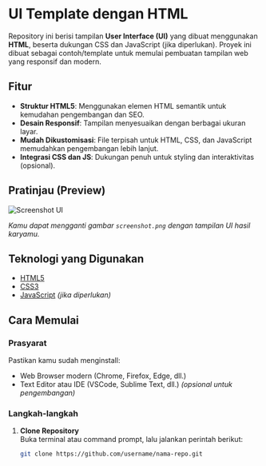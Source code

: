 # UI Template dengan HTML

Repository ini berisi tampilan **User Interface (UI)** yang dibuat menggunakan **HTML**, beserta dukungan CSS dan JavaScript (jika diperlukan). Proyek ini dibuat sebagai contoh/template untuk memulai pembuatan tampilan web yang responsif dan modern.

## Fitur

- **Struktur HTML5**: Menggunakan elemen HTML semantik untuk kemudahan pengembangan dan SEO.
- **Desain Responsif**: Tampilan menyesuaikan dengan berbagai ukuran layar.
- **Mudah Dikustomisasi**: File terpisah untuk HTML, CSS, dan JavaScript memudahkan pengembangan lebih lanjut.
- **Integrasi CSS dan JS**: Dukungan penuh untuk styling dan interaktivitas (opsional).

## Pratinjau (Preview)

![Screenshot UI](assets/images/thumbnails/01)

*Kamu dapat mengganti gambar `screenshot.png` dengan tampilan UI hasil karyamu.*

## Teknologi yang Digunakan

- [HTML5](https://developer.mozilla.org/en-US/docs/Web/HTML)
- [CSS3](https://developer.mozilla.org/en-US/docs/Web/CSS)
- [JavaScript](https://developer.mozilla.org/en-US/docs/Web/JavaScript) *(jika diperlukan)*

## Cara Memulai

### Prasyarat

Pastikan kamu sudah menginstall:
- Web Browser modern (Chrome, Firefox, Edge, dll.)
- Text Editor atau IDE (VSCode, Sublime Text, dll.) *(opsional untuk pengembangan)*

### Langkah-langkah

1. **Clone Repository**  
   Buka terminal atau command prompt, lalu jalankan perintah berikut:
   ```bash
   git clone https://github.com/username/nama-repo.git
